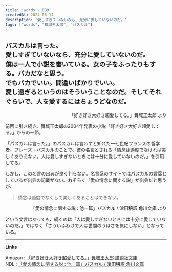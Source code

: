 ```yaml
---
title: 'words - 009'
createdAt: 2024-06-11
description: '愛しすぎていないなら、充分に愛していないのだ。'
tags: ["words", "舞城王太郎", "パスカル"]
---
```

<h3 style="font-size:1.4em">パスカルは言った。<br>
愛しすぎていないなら、充分に愛していないのだ。<br>
僕は一人で小説を書いている。女の子をふったりもする。バカだなと思う。<br>
でもバカでいい。間違いばかりでいい。<br>
愛し過ぎるというのはそういうことなのだ。そしてそれぐらいで、人を愛するにはちょうどなのだ。</h3>

<p style="text-align:right;">「好き好き大好き超愛してる。」舞城王太郎 より</p>

前回に引き続き、舞城王太郎の2004年発表の小説「好き好き大好き超愛してる。」からの一節。

「パスカルは言った。」のパスカルは言わずと知れた一七世紀フランスの哲学者、ブレーズ・パスカルのことで、彼の名言とされる「情念は過度でなければ美しくありえない。人は愛しすぎないときには十分に愛していないのだ。」を引用してる。

しかし、この名言の出典が良く判らない。名言系のサイトではパスカルの言葉としているが出典の記載がない。おそらく「愛の情念に関する説」が出典だと思うが、

 > 情念は過度でなくして美しくあることはできない。
<p style="text-align:right;">「愛の情念に関する説 : 他一篇」パスカル / 津田穣訳 角川文庫 より</p>

 という文言はあっても、続くのは「人は愛しすぎないときには十分に愛していないのだ。」ではなく「さういふわけで人は世間のうはさを気にしない」となっている。


---
**Links**

Amazon : [「好き好き大好き超愛してる。」舞城王太郎 講談社文庫](https://www.amazon.co.jp/dp/4062760819)  
NDL : [「愛の情念に関する説 : 他一篇」パスカル / 津田穣訳 角川文庫](https://dl.ndl.go.jp/pid/2979190)